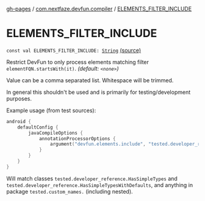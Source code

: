 [gh-pages](../index.md) / [com.nextfaze.devfun.compiler](index.md) / [ELEMENTS_FILTER_INCLUDE](./-e-l-e-m-e-n-t-s_-f-i-l-t-e-r_-i-n-c-l-u-d-e.md)

# ELEMENTS_FILTER_INCLUDE

`const val ELEMENTS_FILTER_INCLUDE: `[`String`](https://kotlinlang.org/api/latest/jvm/stdlib/kotlin/-string/index.html) [(source)](https://github.com/NextFaze/dev-fun/tree/master/devfun-compiler/src/main/java/com/nextfaze/devfun/compiler/DevFunProcessor.kt#L228)

Restrict DevFun to only process elements matching filter `elementFQN.startsWith(it)`.  *(default: `<none>`)*

Value can be a comma separated list. Whitespace will be trimmed.

In general this shouldn't be used and is primarily for testing/development purposes.

Example usage (from test sources):

``` kotlin
android {
    defaultConfig {
        javaCompileOptions {
            annotationProcessorOptions {
                argument("devfun.elements.include", "tested.developer_reference.HasSimpleTypes, tested.custom_names.")
            }
        }
    }
}
```

Will match classes `tested.developer_reference.HasSimpleTypes` and `tested.developer_reference.HasSimpleTypesWithDefaults`,
and anything in package `tested.custom_names.` (including nested).

